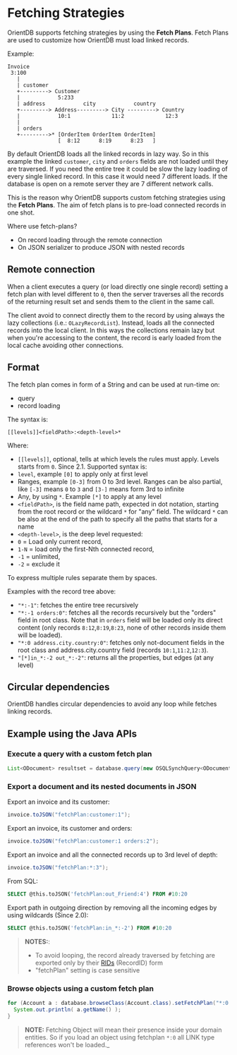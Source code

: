 # Fetching Strategies

OrientDB supports fetching strategies by using the **Fetch Plans**. Fetch Plans are used to customize how OrientDB must load linked records.

Example:
```
Invoice
 3:100
   |
   | customer
   +---------> Customer
   |            5:233
   | address            city            country
   +---------> Address---------> City ---------> Country
   |            10:1             11:2             12:3
   |
   | orders
   +--------->* [OrderItem OrderItem OrderItem]
                [  8:12      8:19      8:23   ]
```

By default OrientDB loads all the linked records in lazy way. So in this example the linked `customer`, `city` and `orders` fields are not loaded until they are traversed. If you need the entire tree it could be slow the lazy loading of every single linked record. In this case it would need 7 different loads. If the database is open on a remote server they are 7 different network calls.

This is the reason why OrientDB supports custom fetching strategies using the **Fetch Plans**.  The aim of fetch plans is to pre-load connected records in one shot.

Where use fetch-plans?

- On record loading through the remote connection
- On JSON serializer to produce JSON with nested records

## Remote connection

When a client executes a query (or load directly one single record) setting a fetch plan with level different to `0`, then the server traverses all the records of the returning result set and sends them to the client in the same call.

The client avoid to connect directly them to the record by using always the lazy collections (i.e.: `OLazyRecordList`). Instead, loads all the connected records into the local client. In this ways the collections remain lazy but when you're accessing to the content, the record is early loaded from the local cache avoiding other connections.

## Format

The fetch plan comes in form of a String and can be used at run-time on:

- query
- record loading

The syntax is:

```
[[levels]]<fieldPath>:<depth-level>*
```

Where:
- `[[levels]]`, optional, tells at which levels the rules must apply. Levels starts from `0`. Since 2.1. Supported syntax is:
 - `level`, example `[0]` to apply only at first level
 - Ranges, example `[0-3]` from 0 to 3rd level. Ranges can be also partial, like `[-3]` means `0` to `3` and `[3-]` means form 3rd to infinite
 - Any, by using `*`. Example `[*]` to apply at any level
- `<fieldPath>`, is the field name path, expected in dot notation, starting from the root record or the wildcard `*` for "any" field. The wildcard `*` can be also at the end of the path to specify all the paths that starts for a name
- `<depth-level>`, is the deep level requested:
 - `0` = Load only current record,
 - `1-N` = load only the first-Nth connected record,
 - `-1` = unlimited,
 - `-2` = exclude it

To express multiple rules separate them by spaces.

Examples with the record tree above:
- `"*:-1"`: fetches the entire tree recursively
- `"*:-1 orders:0"`: fetches all the records recursively but the "orders" field in root class. Note that in `orders` field will be loaded only its direct content (only records `8:12`,`8:19`,`8:23`, none of other records inside them will be loaded).
- `"*:0 address.city.country:0"`: fetches only not-document fields in the root class and address.city.country field  (records `10:1`,`11:2`,`12:3`).
- `"[*]in_*:-2 out_*:-2"`: returns all the properties, but edges (at any level)

## Circular dependencies

OrientDB handles circular dependencies to avoid any loop while fetches linking records.

## Example using the Java APIs

### Execute a query with a custom fetch plan

```java
List<ODocument> resultset = database.query(new OSQLSynchQuery<ODocument>("select * from Profile").setFetchPlan("*:-1"));
```

### Export a document and its nested documents in JSON

Export an invoice and its customer:

```java
invoice.toJSON("fetchPlan:customer:1");
```

Export an invoice, its customer and orders:

```java
invoice.toJSON("fetchPlan:customer:1 orders:2");
```

Export an invoice and all the connected records up to 3rd level of depth:

```java
invoice.toJSON("fetchPlan:*:3");
```

From SQL:

```sql
SELECT @this.toJSON('fetchPlan:out_Friend:4') FROM #10:20
```

Export path in outgoing direction by removing all the incoming edges by using wildcards (Since 2.0):
```sql
SELECT @this.toJSON('fetchPlan:in_*:-2') FROM #10:20
```

>**NOTES:**:
>- To avoid looping, the record already traversed by fetching are exported only by their [RIDs](Concepts.md#recordid) (RecordID) form
>- "fetchPlan" setting is case sensitive


### Browse objects using a custom fetch plan

```java
for (Account a : database.browseClass(Account.class).setFetchPlan("*:0 addresses:-1")) {
  System.out.println( a.getName() );
}
```

>**NOTE:** Fetching Object will mean their presence inside your domain entities. So if you load an object using fetchplan `*:0` all LINK type references won't be loaded._


